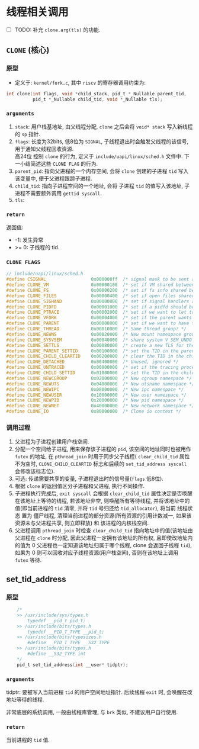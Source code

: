 # 线程相关调用

- [ ] TODO: 补充 `clone.arg(tls)` 的功能.
## `CLONE` (核心)

### 原型

- 定义于: `kernel/fork.c`, 其中 `riscv` 的寄存器调用约束为:  
```C
int clone(int flags, void *child_stack, pid_t *_Nullable parent_tid,
          pid_t *_Nullable child_tid, void *_Nullable tls);
```

### `arguments`

1. `stack`: 用户栈基地址, 由父线程分配, `clone` 之后会将 `void* stack` 写入新线程的 `sp` 指针.
2. `flags`: 长度为32bits, 低8位为 `SIGNAL`, 子线程退出时会触发父线程的该信号, 用于通知父线程回收资源. \
    高24位 控制 `clone` 的行为, 定义于 `include/uapi/linux/sched.h` 文件中. 下一小结简述这些 `CLONE FLAG` 的行为.
3. `parent_pid`: 指向父进程的一个内存空间, 会将 `clone` 创建的子进程 `tid` 写入该变量中, 便于父进程跟踪子进程.
4. `child_tid`: 指向子进程空间的一个地址, 会将 子进程 `tid` 的值写入该地址, 子进程不需要额外调用 `gettid syscall`.
5. `tls`: 

### `return`
返回值: 
- -1: 发生异常
- \>= 0: 子线程的 tid.


### `CLONE FLAGS`

```C
// include/uapi/linux/sched.h
#define CSIGNAL		            0x000000ff	/* signal mask to be sent at exit */
#define CLONE_VM	            0x00000100	/* set if VM shared between processes */
#define CLONE_FS	            0x00000200	/* set if fs info shared between processes */
#define CLONE_FILES	            0x00000400	/* set if open files shared between processes */
#define CLONE_SIGHAND	        0x00000800	/* set if signal handlers and blocked signals shared */
#define CLONE_PIDFD	            0x00001000	/* set if a pidfd should be placed in parent */
#define CLONE_PTRACE	        0x00002000	/* set if we want to let tracing continue on the child too */
#define CLONE_VFORK	            0x00004000	/* set if the parent wants the child to wake it up on mm_release */
#define CLONE_PARENT	        0x00008000	/* set if we want to have the same parent as the cloner */
#define CLONE_THREAD	        0x00010000	/* Same thread group? */
#define CLONE_NEWNS	            0x00020000	/* New mount namespace group */
#define CLONE_SYSVSEM	        0x00040000	/* share system V SEM_UNDO semantics */
#define CLONE_SETTLS	        0x00080000	/* create a new TLS for the child */
#define CLONE_PARENT_SETTID	    0x00100000	/* set the TID in the parent */
#define CLONE_CHILD_CLEARTID	0x00200000	/* clear the TID in the child */
#define CLONE_DETACHED		    0x00400000	/* Unused, ignored */
#define CLONE_UNTRACED		    0x00800000	/* set if the tracing process can't force CLONE_PTRACE on this clone */
#define CLONE_CHILD_SETTID	    0x01000000	/* set the TID in the child */
#define CLONE_NEWCGROUP		    0x02000000	/* New cgroup namespace */
#define CLONE_NEWUTS		    0x04000000	/* New utsname namespace */
#define CLONE_NEWIPC		    0x08000000	/* New ipc namespace */
#define CLONE_NEWUSER		    0x10000000	/* New user namespace */
#define CLONE_NEWPID		    0x20000000	/* New pid namespace */
#define CLONE_NEWNET		    0x40000000	/* New network namespace */
#define CLONE_IO		        0x80000000	/* Clone io context */
```

### 调用过程
1. 父进程为子进程创建用户栈空间.
2. 分配一个空间给子进程, 用来保存该子进程的 `pid`, 该空间的地址同时也被用作 `futex` 的地址, 在 `pthread_join` 时用于同步父子线程( `clear_child_tid` 属性不为空时, `CLONE_CHILD_CLEARTID` 标志和后续的 `set_tid_address syscall` 会修改该标志位).
3. 可选: 传递需要共享的变量, 子进程退出时的信号量(`flags` 低8位).
4. 根据 `clone` 的返回值区分子进程和父进程, 执行不同操作. 
5. 子进程执行完成后, `exit syscall` 会根据 `clear_child_tid` 属性决定是否唤醒在该地址上等待的线程, 若该地址非空, 则唤醒所有等待线程, 并将该地址中的值(即当前进程的 `tid` 清零, 并将 `tid` 号归还给 `tid_allocator`), 将当前 线程状态 置为 僵尸线程, 清理当前进程的部分资源(所有资源的引用计数减一, 如果该资源未与父进程共享, 则立即释放) 和 该进程的内核栈空间.
6. 父进程调用 `pthread_join` 时检查 `clear_child_tid` 指向地址中的值(该地址由父进程在 `clone` 时分配, 因此父进程一定拥有该地址的所有权, 且即使改地址内的值为 0 父进程也一定知道该地址归属于哪个线程, clone 会返回子线程 `tid`), 如果为 0 则可以回收对应子线程资源(用户栈空间), 否则在该地址上调用 `futex` 等待.

## set_tid_address

### 原型
```C
    /*
    >> /usr/include/sys/types.h
        typedef __pid_t pid_t;
    >> /usr/include/bits/types.h
        typedef __PID_T_TYPE __pid_t;
    >> /usr/include/bits/typesizes.h
        #define __PID_T_TYPE __S32_TYPE
    >> /usr/include/bits/types.h
        #define __S32_TYPE int
    */
    pid_t set_tid_address(int __user* tidptr);
```

### `arguments` 
tidptr: 要被写入当前进程 `tid` 的用户空间地址指针. 后续线程 `exit` 时, 会唤醒在改地址等待的线程.  

非常底层的系统调用, 一般由线程库管理, 与 `brk` 类似, 不建议用户自行使用.

### `return`
当前进程的 `tid` 值.